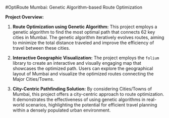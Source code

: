 #OptiRoute Mumbai: Genetic Algorithm-based Route Optimization

**Project Overview:**
1. **Route Optimization using Genetic Algorithm:** This project employs a genetic algorithm to find the most optimal path that connects 62 key cities in Mumbai. The genetic algorithm iteratively evolves routes, aiming to minimize the total distance traveled and improve the efficiency of travel between these cities.

2. **Interactive Geographic Visualization:** The project employs the `folium` library to create an interactive and visually engaging map that showcases the optimized path. Users can explore the geographical layout of Mumbai and visualize the optimized routes connecting the Major Cities/Towns.

3. **City-Centric Pathfinding Solution:** By considering Cities/Towns of Mumbai, this project offers a city-centric approach to route optimization. It demonstrates the effectiveness of using genetic algorithms in real-world scenarios, highlighting the potential for efficient travel planning within a densely populated urban environment.

